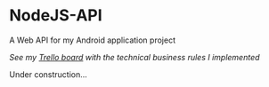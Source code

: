# NodeJS-API
A Web API for my Android application project

_See my [Trello board](https://trello.com/b/ipTvrxU6/nodejs-api) with the technical business rules I implemented_

Under construction...
